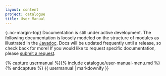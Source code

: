 ```yaml
---
layout: content
project: catalogue
title: User Manual
---
```


{:.no-margin-top}
Documentation is still under active development. The following documentation is loosely modeled on the structure of modules as illustrated in the [Javadoc][Javadoc]. Docs will be updated frequently until a release, so check back for more! If you would like to request specific documentation, please [submit a request](http://github.com/kuujo/copycat/issues).

[Javadoc]: http://kuujo.github.io/copycat/api/latest/

<div id="user-manual-index">
{% capture usermanual %}{% include catalogue/user-manual-menu.md %}{% endcapture %}
{{ usermanual | markdownify }}
</div>